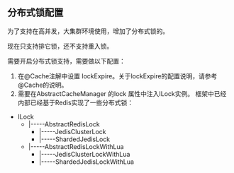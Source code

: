 ## 分布式锁配置

为了支持在高并发，大集群环境使用，增加了分布式锁的。

现在只支持排它锁，还不支持重入锁。

需要开启分布式锁支持，需要做以下配置：

1. 在@Cache注解中设置 lockExpire。关于lockExpire的配置说明，请参考@Cache的说明。
2. 需要在AbstractCacheManager 的lock 属性中注入ILock实例。 框架中已经内部已经基于Redis实现了一些分布式锁：

  * ILock 
      * |-----AbstractRedisLock
          * |-----JedisClusterLock
          * |-----ShardedJedisLock
      * |-----AbstractRedisLockWithLua
          * |-----JedisClusterLockWithLua
          * |-----ShardedJedisLockWithLua